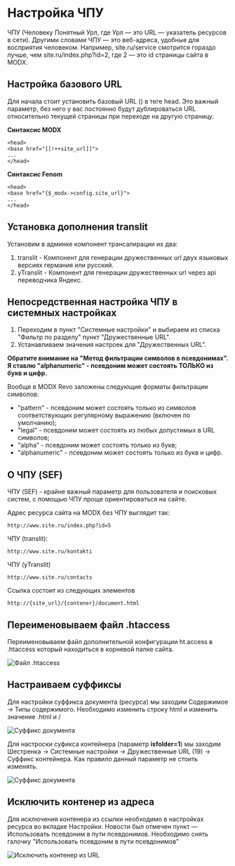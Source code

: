# Настройка ЧПУ

ЧПУ (Человеку Понятный Урл, где Урл — это URL — указатель ресурсов в сети). Другими словами ЧПУ — это веб-адреса, удобные для восприятия человеком. Например, site.ru/service смотрится гораздо лучше, чем site.ru/index.php?id=2, где 2 — это id страницы сайта в MODX.

## Настройка базового URL

Для начала стоит установить базовый URL (<base href="">) в теге head. Это важный параметр, без него у вас постоянно будут дублироваться URL относительно текущей страницы при переходе на другую страницу.

**Синтаксис MODX**
```
<head>
<base href="[[!++site_url]]">
...
</head>
```
**Синтаксис Fenom**
```
<head>
<base href="{$_modx->config.site_url}">
...
</head>
```

## Установка дополнения translit

Установим в админке компонент трансалирации их два:

1. translit - Компонент для генерации дружественных url двух языковых версиях германия или русский.
2. yTranslit - Компонент для генерации дружественных url через api переводчика Яндекс.

## Непосредственная настройка ЧПУ в системных настройках

1. Переходим в пункт "Системные настройки" и выбираем из списка "Фильтр по разделу" пункт "Дружественные URL".
2. Устанавливаем значения настроек для "Дружественных URL".

**Обратите внимание на "Метод фильтрации символов в псевдонимах". Я ставлю "alphanumeric" - псевдоним может состоять ТОЛЬКО из букв и цифр.**

Вообще в MODX Revo заложены следующие форматы фильтрации символов:

* "pattern" - псевдоним может состоять только из символов соответствующих регулярному выражению (включен по умолчанию);
* "legal" - псевдоним может состоять из любых допустимых в URL символов;
* "alpha" - псевдоним может состоять только из букв;
* "alphanumeric" - псевдоним может состоять только из букв и цифр.

## О ЧПУ (SEF)

ЧПУ (SEF) - крайне важный параметр для пользователя и поисковых систем, с помощью ЧПУ проще ориентироваться на сайте.

Адрес ресурса сайта на MODX без ЧПУ выглядит так:

```
http://www.site.ru/index.php?id=5
```

ЧПУ (translit):

```
http://www.site.ru/kontakti
```

ЧПУ (yTranslit)

```
http://www.site.ru/contacts
```

Ссылка состоит из следующих элементов

```
http://{site_url}/{contener}/document.html
```

## Переименовываем файл .htaccess

Переименовываем файл дополнительной конфигурации ht.access в .htaccess который находиться в корневой папке сайта.

![Файл .htaccess](http://files.dtls.su/img/article/a08092019-1/ht.png)

## Настраиваем суффиксы

Для настройки суффикса документа (ресурса) мы заходим Содержимое -> Типы содержимого. Необходимо изменить строку html и изменить значение .html и  /

![Суффикс документа](http://files.dtls.su/img/article/a08092019-1/suffix.png)

Для настроски суфикса контейнера (параметр **isfolder=1**) мы заходим Шестренка -> Системные настройки -> Дружественные URL (19) -> Суффикс контейнера. Как правило данный параметр не стоить изменять.

![Суффикс документа](http://files.dtls.su/img/article/a08092019-1/suffix.png)

## Исключить контенер из адреса

Для исключения контенера из ссылки необходимо в настройках ресурса во вкладке Настройки. Новости был отмечен пункт — Использовать псевдоним в пути псевдонимов. Необходимо снять галочку "Использовать псевдоним в пути псевдонимов"

![Исключить контенер из URL](files.dtls.su/img/article/a08092019-1/hideurl.png)
